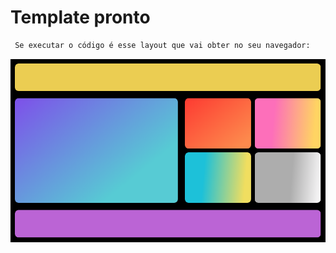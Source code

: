 # Template pronto

```bash
 Se executar o código é esse layout que vai obter no seu navegador:
```
<p align="center">
<img src="./src/img/task_3.png"  width="700"/>
</p>